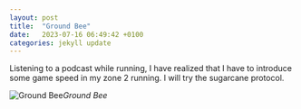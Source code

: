 ```yaml
---
layout: post
title:  "Ground Bee"
date:   2023-07-16 06:49:42 +0100
categories: jekyll update
---
```


Listening to a podcast while running, I have realized that I have to introduce some game speed in my zone 2 running. I will try the sugarcane protocol.

![Ground Bee](https://lh3.googleusercontent.com/pw/AIL4fc_5ShTpInMw4DAMEXHd3hFNjFJz7ypaZd7P86Z1O_alnXAVYEdRa-kgsNvAY6FbaMyXA0K6H14DGXER9Y29N131kj8dCqMGM-hrPNfnGVZJ8YCmICQ=w2400)*Ground Bee*&nbsp;



[jekyll-docs]: https://jekyllrb.com/docs/home
[jekyll-gh]:   https://github.com/jekyll/jekyll
[jekyll-talk]: https://talk.jekyllrb.com/



